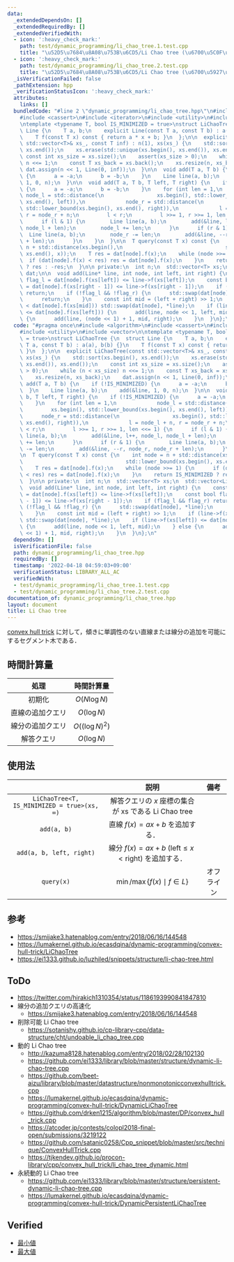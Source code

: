 ```yaml
---
data:
  _extendedDependsOn: []
  _extendedRequiredBy: []
  _extendedVerifiedWith:
  - icon: ':heavy_check_mark:'
    path: test/dynamic_programming/li_chao_tree.1.test.cpp
    title: "\u52D5\u7684\u8A08\u753B\u6CD5/Li Chao tree (\u6700\u5C0F\u5024)"
  - icon: ':heavy_check_mark:'
    path: test/dynamic_programming/li_chao_tree.2.test.cpp
    title: "\u52D5\u7684\u8A08\u753B\u6CD5/Li Chao tree (\u6700\u5927\u5024)"
  _isVerificationFailed: false
  _pathExtension: hpp
  _verificationStatusIcon: ':heavy_check_mark:'
  attributes:
    links: []
  bundledCode: "#line 2 \"dynamic_programming/li_chao_tree.hpp\"\n#include <algorithm>\n\
    #include <cassert>\n#include <iterator>\n#include <utility>\n#include <vector>\n\
    \ntemplate <typename T, bool IS_MINIMIZED = true>\nstruct LiChaoTree {\n  struct\
    \ Line {\n    T a, b;\n    explicit Line(const T a, const T b) : a(a), b(b) {}\n\
    \    T f(const T x) const { return a * x + b; }\n  };\n\n  explicit LiChaoTree(const\
    \ std::vector<T>& xs_, const T inf) : n(1), xs(xs_) {\n    std::sort(xs.begin(),\
    \ xs.end());\n    xs.erase(std::unique(xs.begin(), xs.end()), xs.end());\n   \
    \ const int xs_size = xs.size();\n    assert(xs_size > 0);\n    while (n < xs_size)\
    \ n <<= 1;\n    const T xs_back = xs.back();\n    xs.resize(n, xs_back);\n   \
    \ dat.assign(n << 1, Line(0, inf));\n  }\n\n  void add(T a, T b) {\n    if (!IS_MINIMIZED)\
    \ {\n      a = -a;\n      b = -b;\n    }\n    Line line(a, b);\n    add(&line,\
    \ 1, 0, n);\n  }\n\n  void add(T a, T b, T left, T right) {\n    if (!IS_MINIMIZED)\
    \ {\n      a = -a;\n      b = -b;\n    }\n    for (int len = 1,\n            \
    \ node_l = std::distance(\n                 xs.begin(), std::lower_bound(xs.begin(),\
    \ xs.end(), left)),\n             node_r = std::distance(\n                 xs.begin(),\
    \ std::lower_bound(xs.begin(), xs.end(), right)),\n             l = node_l + n,\
    \ r = node_r + n;\n         l < r;\n         l >>= 1, r >>= 1, len <<= 1) {\n\
    \      if (l & 1) {\n        Line line(a, b);\n        add(&line, l++, node_l,\
    \ node_l + len);\n        node_l += len;\n      }\n      if (r & 1) {\n      \
    \  Line line(a, b);\n        node_r -= len;\n        add(&line, --r, node_r, node_r\
    \ + len);\n      }\n    }\n  }\n\n  T query(const T x) const {\n    int node =\
    \ n + std::distance(xs.begin(),\n                                 std::lower_bound(xs.begin(),\
    \ xs.end(), x));\n    T res = dat[node].f(x);\n    while (node >>= 1) {\n    \
    \  if (dat[node].f(x) < res) res = dat[node].f(x);\n    }\n    return IS_MINIMIZED\
    \ ? res : -res;\n  }\n\n private:\n  int n;\n  std::vector<T> xs;\n  std::vector<Line>\
    \ dat;\n\n  void add(Line* line, int node, int left, int right) {\n    const bool\
    \ flag_l = dat[node].f(xs[left]) <= line->f(xs[left]);\n    const bool flag_r\
    \ = dat[node].f(xs[right - 1]) <= line->f(xs[right - 1]);\n    if (flag_l && flag_r)\
    \ return;\n    if (!flag_l && !flag_r) {\n      std::swap(dat[node], *line);\n\
    \      return;\n    }\n    const int mid = (left + right) >> 1;\n    if (line->f(xs[mid])\
    \ < dat[node].f(xs[mid])) std::swap(dat[node], *line);\n    if (line->f(xs[left])\
    \ <= dat[node].f(xs[left])) {\n      add(line, node << 1, left, mid);\n    } else\
    \ {\n      add(line, (node << 1) + 1, mid, right);\n    }\n  }\n};\n"
  code: "#pragma once\n#include <algorithm>\n#include <cassert>\n#include <iterator>\n\
    #include <utility>\n#include <vector>\n\ntemplate <typename T, bool IS_MINIMIZED\
    \ = true>\nstruct LiChaoTree {\n  struct Line {\n    T a, b;\n    explicit Line(const\
    \ T a, const T b) : a(a), b(b) {}\n    T f(const T x) const { return a * x + b;\
    \ }\n  };\n\n  explicit LiChaoTree(const std::vector<T>& xs_, const T inf) : n(1),\
    \ xs(xs_) {\n    std::sort(xs.begin(), xs.end());\n    xs.erase(std::unique(xs.begin(),\
    \ xs.end()), xs.end());\n    const int xs_size = xs.size();\n    assert(xs_size\
    \ > 0);\n    while (n < xs_size) n <<= 1;\n    const T xs_back = xs.back();\n\
    \    xs.resize(n, xs_back);\n    dat.assign(n << 1, Line(0, inf));\n  }\n\n  void\
    \ add(T a, T b) {\n    if (!IS_MINIMIZED) {\n      a = -a;\n      b = -b;\n  \
    \  }\n    Line line(a, b);\n    add(&line, 1, 0, n);\n  }\n\n  void add(T a, T\
    \ b, T left, T right) {\n    if (!IS_MINIMIZED) {\n      a = -a;\n      b = -b;\n\
    \    }\n    for (int len = 1,\n             node_l = std::distance(\n        \
    \         xs.begin(), std::lower_bound(xs.begin(), xs.end(), left)),\n       \
    \      node_r = std::distance(\n                 xs.begin(), std::lower_bound(xs.begin(),\
    \ xs.end(), right)),\n             l = node_l + n, r = node_r + n;\n         l\
    \ < r;\n         l >>= 1, r >>= 1, len <<= 1) {\n      if (l & 1) {\n        Line\
    \ line(a, b);\n        add(&line, l++, node_l, node_l + len);\n        node_l\
    \ += len;\n      }\n      if (r & 1) {\n        Line line(a, b);\n        node_r\
    \ -= len;\n        add(&line, --r, node_r, node_r + len);\n      }\n    }\n  }\n\
    \n  T query(const T x) const {\n    int node = n + std::distance(xs.begin(),\n\
    \                                 std::lower_bound(xs.begin(), xs.end(), x));\n\
    \    T res = dat[node].f(x);\n    while (node >>= 1) {\n      if (dat[node].f(x)\
    \ < res) res = dat[node].f(x);\n    }\n    return IS_MINIMIZED ? res : -res;\n\
    \  }\n\n private:\n  int n;\n  std::vector<T> xs;\n  std::vector<Line> dat;\n\n\
    \  void add(Line* line, int node, int left, int right) {\n    const bool flag_l\
    \ = dat[node].f(xs[left]) <= line->f(xs[left]);\n    const bool flag_r = dat[node].f(xs[right\
    \ - 1]) <= line->f(xs[right - 1]);\n    if (flag_l && flag_r) return;\n    if\
    \ (!flag_l && !flag_r) {\n      std::swap(dat[node], *line);\n      return;\n\
    \    }\n    const int mid = (left + right) >> 1;\n    if (line->f(xs[mid]) < dat[node].f(xs[mid]))\
    \ std::swap(dat[node], *line);\n    if (line->f(xs[left]) <= dat[node].f(xs[left]))\
    \ {\n      add(line, node << 1, left, mid);\n    } else {\n      add(line, (node\
    \ << 1) + 1, mid, right);\n    }\n  }\n};\n"
  dependsOn: []
  isVerificationFile: false
  path: dynamic_programming/li_chao_tree.hpp
  requiredBy: []
  timestamp: '2022-04-18 04:59:03+09:00'
  verificationStatus: LIBRARY_ALL_AC
  verifiedWith:
  - test/dynamic_programming/li_chao_tree.1.test.cpp
  - test/dynamic_programming/li_chao_tree.2.test.cpp
documentation_of: dynamic_programming/li_chao_tree.hpp
layout: document
title: Li Chao tree
---
```


[convex hull trick](cht.md) に対して，傾きに単調性のない直線または線分の追加を可能にするセグメント木である．


## 時間計算量

|処理|時間計算量|
|:--:|:--:|
|初期化|$O(N \log{N})$|
|直線の追加クエリ|$O(\log{N})$|
|線分の追加クエリ|$O((\log{N})^2)$|
|解答クエリ|$O(\log{N})$|


## 使用法

||説明|備考|
|:--:|:--:|:--:|
|`LiChaoTree<T, IS_MINIMIZED = true>(xs, ∞)`|解答クエリの $x$ 座標の集合が $\mathrm{xs}$ である Li Chao tree||
|`add(a, b)`|直線 $f(x) = ax + b$ を追加する．||
|`add(a, b, left, right)`|線分 $f(x) = ax + b$ ($\mathrm{left} \leq x < \mathrm{right}$) を追加する．||
|`query(x)`|$\min \text{/} \max \lbrace f(x) \mid f \in L \rbrace$|オフライン|


## 参考

- https://smijake3.hatenablog.com/entry/2018/06/16/144548
- https://lumakernel.github.io/ecasdqina/dynamic-programming/convex-hull-trick/LiChaoTree
- https://ei1333.github.io/luzhiled/snippets/structure/li-chao-tree.html


## ToDo

- https://twitter.com/hirakich1310354/status/1186193990841847810
- 線分の追加クエリの高速化
  - https://smijake3.hatenablog.com/entry/2018/06/16/144548
- 削除可能 Li Chao tree
  - https://sotanishy.github.io/cp-library-cpp/data-structure/cht/undoable_li_chao_tree.cpp
- 動的 Li Chao tree
  - http://kazuma8128.hatenablog.com/entry/2018/02/28/102130
  - https://github.com/ei1333/library/blob/master/structure/dynamic-li-chao-tree.cpp
  - https://github.com/beet-aizu/library/blob/master/datastructure/nonmonotonicconvexhulltrick.cpp
  - https://lumakernel.github.io/ecasdqina/dynamic-programming/convex-hull-trick/DynamicLiChaoTree
  - https://github.com/drken1215/algorithm/blob/master/DP/convex_hull_trick.cpp
  - https://atcoder.jp/contests/colopl2018-final-open/submissions/3219122
  - https://github.com/satanic0258/Cpp_snippet/blob/master/src/technique/ConvexHullTrick.cpp
  - https://tjkendev.github.io/procon-library/cpp/convex_hull_trick/li_chao_tree_dynamic.html
- 永続動的 Li Chao tree
  - https://github.com/ei1333/library/blob/master/structure/persistent-dynamic-li-chao-tree.cpp
  - https://lumakernel.github.io/ecasdqina/dynamic-programming/convex-hull-trick/DynamicPersistentLiChaoTree


## Verified

- [最小値](https://judge.yosupo.jp/submission/3848)
- [最大値](https://judge.yosupo.jp/submission/3849)
